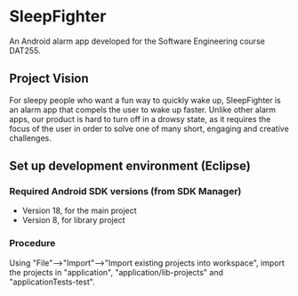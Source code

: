 # SleepFighter

An Android alarm app developed for the Software Engineering course DAT255.

## Project Vision

For sleepy people who want a fun way to quickly wake up, SleepFighter is an alarm app that compels the user to wake up faster. Unlike other alarm apps, our product is hard to turn off in a drowsy state, as it requires the focus of the user in order to solve one of many short, engaging and creative challenges.

## Set up development environment (Eclipse)

### Required Android SDK versions (from SDK Manager)
 - Version 18, for the main project
 - Version 8, for library project

### Procedure

Using "File"-->"Import"-->"Import existing projects into workspace", import the projects in "application", "application/lib-projects" and "applicationTests-test".
